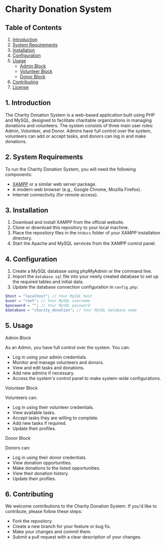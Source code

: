# Charity Donation System

## Table of Contents
1. [Introduction](#introduction)
2. [System Requirements](#system-requirements)
3. [Installation](#installation)
4. [Configuration](#configuration)
5. [Usage](#usage)
    - [Admin Block](#admin-block)
    - [Volunteer Block](#volunteer-block)
    - [Donor Block](#donor-block)
6. [Contributing](#contributing)
7. [License](#license)

## 1. Introduction

The Charity Donation System is a web-based application built using PHP and MySQL, designed to facilitate charitable organizations in managing donations and volunteers. The system consists of three main user roles: Admin, Volunteer, and Donor. Admins have full control over the system, volunteers can add or accept tasks, and donors can log in and make donations.

## 2. System Requirements

To run the Charity Donation System, you will need the following components:

- [XAMPP](https://www.apachefriends.org/index.html) or a similar web server package.
- A modern web browser (e.g., Google Chrome, Mozilla Firefox).
- Internet connectivity (for remote access).

## 3. Installation

1. Download and install XAMPP from the official website.
2. Clone or download this repository to your local machine.
3. Place the repository files in the `htdocs` folder of your XAMPP installation directory.
4. Start the Apache and MySQL services from the XAMPP control panel.

## 4. Configuration

1. Create a MySQL database using phpMyAdmin or the command line.
2. Import the `database.sql` file into your newly created database to set up the required tables and initial data.
3. Update the database connection configuration in `config.php`:

```php
$host = "localhost"; // Your MySQL host
$user = "root"; // Your MySQL username
$password = ""; // Your MySQL password
$database = "charity_donation"; // Your MySQL database name
```

## 5. Usage

Admin Block

As an Admin, you have full control over the system. You can:

- Log in using your admin credentials.
- Monitor and manage volunteers and donors.
- View and edit tasks and donations.
- Add new admins if necessary.
- Access the system's control panel to make system-wide configurations.
  
Volunteer Block

Volunteers can:

- Log in using their volunteer credentials.
- View available tasks.
- Accept tasks they are willing to complete.
- Add new tasks if required.
- Update their profiles.
  
Donor Block

Donors can:

- Log in using their donor credentials.
- View donation opportunities.
- Make donations to the listed opportunities.
- View their donation history.
- Update their profiles.

## 6. Contributing

We welcome contributions to the Charity Donation System. If you'd like to contribute, please follow these steps:

- Fork the repository.
- Create a new branch for your feature or bug fix.
- Make your changes and commit them.
- Submit a pull request with a clear description of your changes.
